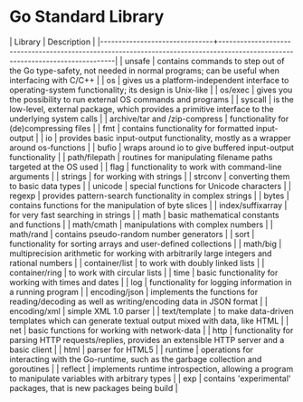 # Go Standard Library

| Library                       | Description                                                                                                                   |
|-------------------------------+-------------------------------------------------------------------------------------------------------------------------------|
| unsafe                        | contains commands to step out of the Go type-safety, not needed in normal programs; can be useful when interfacing with C/C++ |
| os                            | gives us a platform-independent interface to operating-system functionality; its design is Unix-like                          |
| os/exec                       | gives you the possibility to run external OS commands and programs                                                            |
| syscall                       | is the low-level, external package, which provides a primitive interface to the underlying system calls                       |
| archive/tar and /zip-compress | functionality for (de)compressing files                                                                                       |
| fmt                           | contains functionality for formatted input-output                                                                             |
| io                            | provides basic input-output functionality, mostly as a wrapper around os-functions                                            |
| bufio                         | wraps around io to give buffered input-output functionality                                                                   |
| path/filepath                 | routines for manipulating filename paths targeted at the OS used                                                              |
| flag                          | functionality to work with command-line arguments                                                                             |
| strings                       | for working with strings                                                                                                      |
| strconv                       | converting them to basic data types                                                                                           |
| unicode                       | special functions for Unicode characters                                                                                      |
| regexp                        | provides pattern-search functionality in complex strings                                                                      |
| bytes                         | contains functions for the manipulation of byte slices                                                                        |
| index/suffixarray             | for very fast searching in strings                                                                                            |
| math                          | basic mathematical constants and functions                                                                                    |
| math/cmath                    | manipulations with complex numbers                                                                                            |
| math/rand                     | contains pseudo-random number generators                                                                                      |
| sort                          | functionality for sorting arrays and user-defined collections                                                                 |
| math/big                      | multiprecision arithmetic for working with arbitrarily large integers and rational numbers                                    |
| container/list                | to work with doubly linked lists                                                                                              |
| container/ring                | to work with circular lists                                                                                                   |
| time                          | basic functionality for working with times and dates                                                                          |
| log                           | functionality for logging information in a running program                                                                    |
| encoding/json                 | implements the functions for reading/decoding as well as writing/encoding data in JSON format                                 |
| encoding/xml                  | simple XML 1.0 parser                                                                                                         |
| text/template                 | to make data-driven templates which can generate textual output mixed with data, like HTML                                    |
| net                           | basic functions for working with network-data                                                                                 |
| http                          | functionality for parsing HTTP requests/replies, provides an extensible HTTP server and a basic client                        |
| html                          | parser for HTML5                                                                                                              |
| runtime                       | operations for interacting with the Go-runtime, such as the garbage collection and goroutines                                 |
| reflect                       | implements runtime introspection, allowing a program to manipulate variables with arbitrary types                             |
| exp                           | contains 'experimental' packages, that is new packages being build                                                            |
